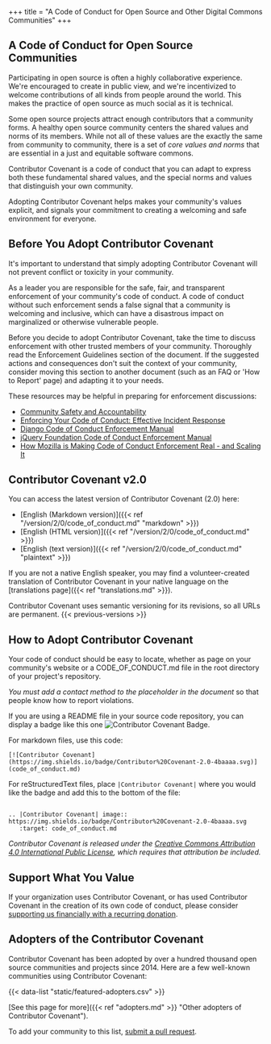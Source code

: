 +++
title = "A Code of Conduct for Open Source and Other Digital Commons Communities"
+++

## A Code of Conduct for Open Source Communities

Participating in open source is often a highly collaborative experience. We're encouraged to create in public view, and we're incentivized to welcome contributions of all kinds from people around the world. This makes the practice of open source as much social as it is technical.

Some open source projects attract enough contributors that a community forms. A healthy open source community centers the shared values and norms of its members. While not all of these values are the exactly the same from community to community, there is a set of _core values and norms_ that are essential in a just and equitable software commons.

Contributor Covenant is a code of conduct that you can adapt to express both these fundamental shared values, and the special norms and values that distinguish your own community. 

Adopting Contributor Covenant helps makes your community's values explicit, and signals your commitment to creating a welcoming and safe environment for everyone.

## Before You Adopt Contributor Covenant

It's important to understand that simply adopting Contributor Covenant will not prevent conflict or toxicity in your community.

As a leader you are responsible for the safe, fair, and transparent enforcement of your community's code of conduct. A code of conduct without such enforcement sends a false signal that a community is welcoming and inclusive, which can have a disastrous impact on marginalized or otherwise vulnerable people.

Before you decide to adopt Contributor Covenant, take the time to discuss enforcement with other trusted members of your community. Thoroughly read the Enforcement Guidelines section of the document. If the suggested actions and consequences don't suit the context of your community, consider moving this section to another document (such as an FAQ or 'How to Report' page) and adapting it to your needs.

These resources may be helpful in preparing for enforcement discussions:

- [Community Safety and Accountability](http://safetyfirstpdx.org)
- [Enforcing Your Code of Conduct: Effective Incident Response](https://www.slideshare.net/aeschright/enforcing-your-code-of-conduct-effective-incident-response)
- [Django Code of Conduct Enforcement Manual](https://www.djangoproject.com/conduct/enforcement-manual/)
- [jQuery Foundation Code of Conduct Enforcement Manual](https://js.foundation/community/code-of-conduct/enforcement)
- [How Mozilla is Making Code of Conduct Enforcement Real - and Scaling It](https://medium.com/mozilla-open-innovation/how-were-making-code-of-conduct-enforcement-real-and-scaling-it-3e382cf94415)

## Contributor Covenant v2.0

You can access the latest version of Contributor Covenant (2.0) here:

- [English (Markdown version)]({{< ref "/version/2/0/code_of_conduct.md" "markdown" >}})
- [English (HTML version)]({{< ref "/version/2/0/code_of_conduct.md" >}})
- [English (text version)]({{< ref "/version/2/0/code_of_conduct.md" "plaintext" >}})

If you are not a native English speaker, you may find a volunteer-created translation of Contributor Covenant in your native language on the [translations page]({{< ref "translations.md" >}}).

Contributor Covenant uses semantic versioning for its revisions, so all URLs are permanent.
{{< previous-versions >}}

## How to Adopt Contributor Covenant

Your code of conduct should be easy to locate, whether as page on your community's website or a CODE_OF_CONDUCT.md file in the root directory of your project's repository. 

*You must add a contact method to the placeholder in the document* so that people know how to report violations. 

If you are using a README file in your source code repository, you can display a badge like this one ![Contributor Covenant Badge](https://img.shields.io/badge/Contributor%20Covenant-2.0-4baaaa.svg).

For markdown files, use this code:
```
[![Contributor Covenant](https://img.shields.io/badge/Contributor%20Covenant-2.0-4baaaa.svg)](code_of_conduct.md)
```
For reStructuredText files, place `|Contributor Covenant|` where you would like the badge and add this to the bottom of the file:
```

.. |Contributor Covenant| image:: https://img.shields.io/badge/Contributor%20Covenant-2.0-4baaaa.svg
   :target: code_of_conduct.md
```

*Contributor Covenant is released under the [Creative Commons Attribution 4.0 International Public License](https://github.com/EthicalSource/contributor_covenant/blob/release/LICENSE.md), which requires that attribution be included.*

## Support What You Value

If your organization uses Contributor Covenant, or has used Contributor Covenant in the creation of its own code of conduct, please consider [supporting us financially with a recurring donation](https://opencollective.com/contributor-covenant/contribute).

## Adopters of the Contributor Covenant

Contributor Covenant has been adopted by over a hundred thousand open source communities and projects since 2014.
Here are a few well-known communities using Contributor Covenant:

{{< data-list "static/featured-adopters.csv" >}}

[See this page for more]({{< ref "adopters.md" >}} "Other adopters of Contributor Covenant").

To add your community to this list, [submit a pull
request](https://github.com/EthicalSource/contributor_covenant/blob/release/README.md#registering-your-community-as-an-adopter "Contributor Covenant source code").
